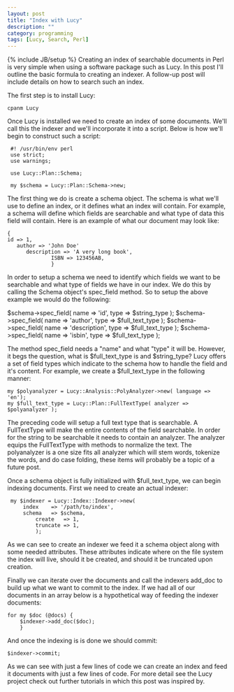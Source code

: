 ```yaml
---
layout: post
title: "Index with Lucy"
description: ""
category: programming
tags: [Lucy, Search, Perl]
---
```

{% include JB/setup %}
Creating an index of searchable documents in Perl is very simple when using a software package such as Lucy. In this post I'll outline the basic formula to creating an indexer. A follow-up post will include details on how to search such an index.

The first step is to install Lucy:

    cpanm Lucy

Once Lucy is installed we need to create an index of some documents. We'll call this the indexer and we'll incorporate it into a script. Below is how we'll begin to construct such a script:

     #! /usr/bin/env perl
     use strict;
     use warnings;

     use Lucy::Plan::Schema;

     my $schema = Lucy::Plan::Schema->new;

The first thing we do is create a schema object. The schema is what we'll use to define an index, or it defines what an index will contain. For example, a schema will define which fields are searchable and what type of data this field will contain. Here is an example of what our document may look like:

    {
	id => 1,
	   author => 'John Doe'
	   	  description => 'A very long book',
		  	      ISBN => 123456AB,
			      }

In order to setup a schema we need to identify which fields we want to be searchable and what type of fields we have in our index. We do this by calling the Schema object's spec_field method. So to setup the above example we would do the following:

   $schema->spec_field( name => 'id', type => $string_type );
   $schema->spec_field( name => 'author', type => $full_text_type );
   $schema->spec_field( name => 'description', type => $full_text_type );
   $schema->spec_field( name => 'isbin', type => $full_text_type );

The method spec_field needs a "name" and what "type" it will be. However, it begs the question, what is $full_text_type is and $string_type? Lucy offers a set of field types which indicate to the schema how to handle the field and it's content. For example, we create a $full_text_type in the following manner:

    my $polyanalyzer = Lucy::Analysis::PolyAnalyzer->new( language => 'en');
    my $full_text_type = Lucy::Plan::FullTextType( analyzer => $polyanalyzer );

The preceding code will setup a full text type that is searchable. A FullTextType will make the entire contents of the field searchable. In order for the string to be searchable it needs to contain an analyzer. The analyzer equips the FullTextType with methods to normalize the text. The polyanalyzer is a one size fits all analyzer which will stem words, tokenize the words, and do case folding, these items will probably be a topic of a future post.

Once a schema object is fully initialized with $full_text_type, we can begin indexing documents. First we need to create an actual indexer:

     my $indexer = Lucy::Index::Indexer->new(
         index    => '/path/to/index',
	     schema   => $schema,
	         create   => 1,
		     truncate => 1,
		     );

As we can see to create an indexer we feed it a schema object along with some needed attributes. These attributes indicate where on the file system the index will live, should it be created, and should it be truncated upon creation.

Finally we can iterate over the documents and call the indexers add_doc to build up what we want to commit to the index. If we had all of our documents in an array below is a hypothetical way of feeding the indexer documents:

	for my $doc (@docs) {
	    $indexer->add_doc($doc);
	    }

And once the indexing is is done we should commit:

    $indexer->commit;

As we can see with just a few lines of code we can create an index and feed it documents with just a few lines of code. For more detail see the Lucy project check out further tutorials in which this post was inspired by.